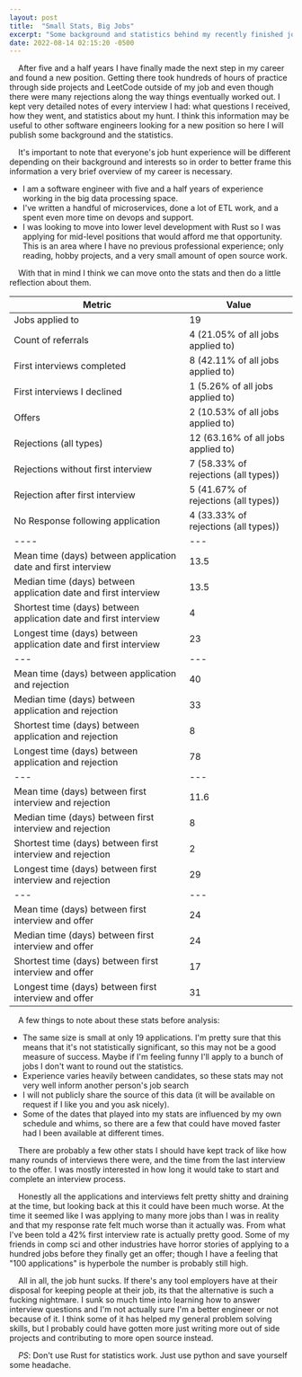 ```yaml
---
layout: post
title:  "Small Stats, Big Jobs"
excerpt: "Some background and statistics behind my recently finished job hunt."
date: 2022-08-14 02:15:20 -0500
---
```

&nbsp;&nbsp;&nbsp; After five and a half years I have finally made the next step in my career and found a new position.
 Getting there took hundreds of hours of practice through side projects and LeetCode outside of my job and even though there were many rejections along the way things eventually worked out.
 I kept very detailed notes of every interview I had: what questions I received, how they went, and statistics about my hunt.
 I think this information may be useful to other software engineers looking for a new position so here I will publish some background and the statistics.

&nbsp;&nbsp;&nbsp; It's important to note that everyone's job hunt experience will be different depending on their background and interests so in order to better frame this information a very brief overview of my career is necessary.
- I am a software engineer with five and a half years of experience working in the big data processing space.
- I've written a handful of microservices, done a lot of ETL work, and a spent even more time on devops and support.
- I was looking to move into lower level development with Rust so I was applying for mid-level positions that would afford me that opportunity.
 This is an area where I have no previous professional experience; only reading, hobby projects, and a very small amount of open source work.

&nbsp;&nbsp;&nbsp; With that in mind I think we can move onto the stats and then do a little reflection about them.

|Metric|Value|
|--------|-------|
|Jobs applied to|19|
|Count of referrals | 4 (21.05% of all jobs applied to) |
|First interviews completed| 8 (42.11% of all jobs applied to)|
|First interviews I declined | 1 (5.26% of all jobs applied to)|
|Offers |2 (10.53% of all jobs applied to)|
|Rejections (all types)|12 (63.16% of all jobs applied to)|
|Rejections without first interview|7 (58.33% of rejections (all types))|
|Rejection after first interview | 5 (41.67% of rejections (all types)) |
|No Response following application | 4 (33.33% of rejections (all types))|
|----|---|
|Mean time (days) between application date and first interview|13.5|
|Median time (days) between application date and first interview|13.5|
|Shortest time (days) between application date and first interview|4|
|Longest time (days) between application date and first interview|23|
|---|---|
|Mean time (days) between application and rejection|40|
|Median time (days) between application and rejection|33|
|Shortest time (days) between application and rejection|8|
|Longest time (days) between application and rejection|78|
|---|---|
|Mean time (days) between first interview and rejection|11.6|
|Median time (days) between first interview and rejection|8|
|Shortest time (days) between first interview and rejection |2|
|Longest time (days) between first interview and rejection|29|
|---|---|
|Mean time (days) between first interview and offer|24|
|Median time (days) between first interview and offer|24|
|Shortest time (days) between first interview and offer|17|
|Longest time (days) between first interview and offer|31|

&nbsp;&nbsp;&nbsp; A few things to note about these stats before analysis:
- The same size is small at only 19 applications.
 I'm pretty sure that this means that it's not statistically significant, so this may not be a good measure of success.
 Maybe if I'm feeling funny I'll apply to a bunch of jobs I don't want to round out the statistics.
- Experience varies heavily between candidates, so these stats may not very well inform another person's job search
- I will not publicly share the source of this data (it will be available on request if I like you and you ask nicely).
- Some of the dates that played into my stats are influenced by my own schedule and whims, so there are a few that could have moved faster had I been available at different times.

&nbsp;&nbsp;&nbsp; There are probably a few other stats I should have kept track of like how many rounds of interviews there were, and the time from the last interview to the offer.
 I was mostly interested in how long it would take to start and complete an interview process.

&nbsp;&nbsp;&nbsp; Honestly all the applications and interviews felt pretty shitty and draining at the time, but looking back at this it could have been much worse.
 At the time it seemed like I was applying to many more jobs than I was in reality and that my response rate felt much worse than it actually was.
 From what I've been told a 42% first interview rate is actually pretty good.
 Some of my friends in comp sci and other industries have horror stories of applying to a hundred jobs before they finally get an offer; though I have a feeling that "100 applications" is hyperbole the number is probably still high.

&nbsp;&nbsp;&nbsp; All in all, the job hunt sucks.
 If there's any tool employers have at their disposal for keeping people at their job, its that the alternative is such a fucking nightmare.
 I sunk so much time into learning how to answer interview questions and I'm not actually sure I'm a better engineer or not because of it.
 I think some of it has helped my general problem solving skills, but I probably could have gotten more just writing more out of side projects and contributing to more open source instead.

&nbsp;&nbsp;&nbsp; _PS_: Don't use Rust for statistics work.
 Just use python and save yourself some headache.
